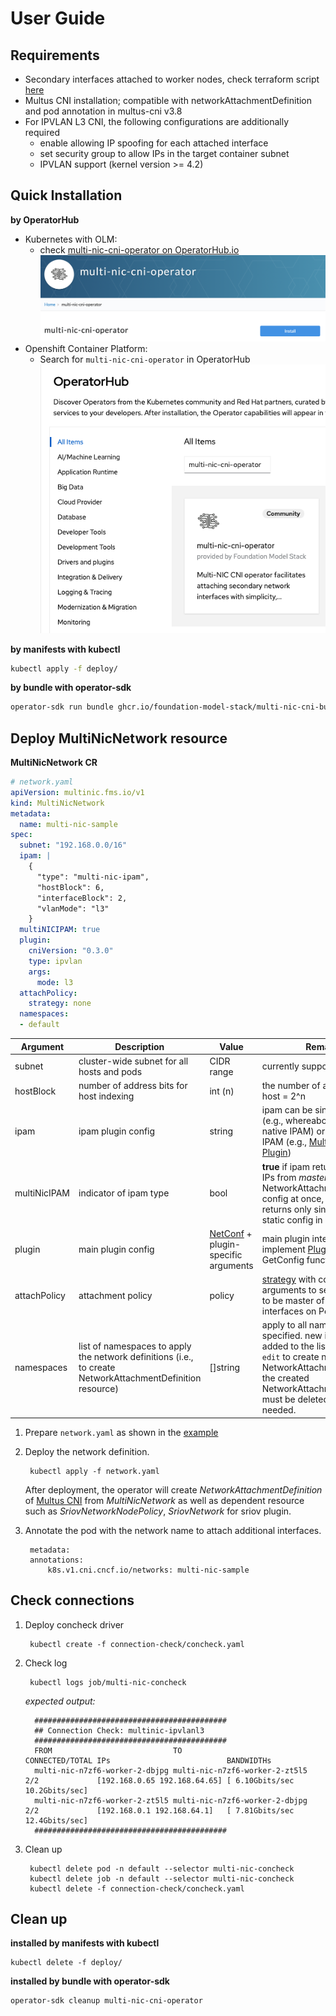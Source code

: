 # User Guide
## Requirements
- Secondary interfaces attached to worker nodes, check terraform script [here](./terraform/)
- Multus CNI installation; compatible with networkAttachmentDefinition and pod annotation in multus-cni v3.8
- For IPVLAN L3 CNI, the following configurations are additionally required
    * enable allowing IP spoofing for each attached interface
    * set security group to allow IPs in the target container subnet
    * IPVLAN support (kernel version >= 4.2)
## Quick Installation
**by OperatorHub**

- Kubernetes with OLM:
    * check [multi-nic-cni-operator on OperatorHub.io](https://operatorhub.io/operator/multi-nic-cni-operator)
    ![](../img/k8s-operatorhub.png)
- Openshift Container Platform:
    * Search for `multi-nic-cni-operator` in OperatorHub
    ![](../img/openshift-operatorhub.png)

**by manifests with kubectl**

```bash
kubectl apply -f deploy/
```
**by bundle with operator-sdk**

```bash
operator-sdk run bundle ghcr.io/foundation-model-stack/multi-nic-cni-bundle:v1.0.2
```
## Deploy MultiNicNetwork resource

**MultiNicNetwork CR**

```yaml
# network.yaml
apiVersion: multinic.fms.io/v1
kind: MultiNicNetwork
metadata:
  name: multi-nic-sample
spec:
  subnet: "192.168.0.0/16"
  ipam: |
    {
      "type": "multi-nic-ipam",
      "hostBlock": 6, 
      "interfaceBlock": 2,
      "vlanMode": "l3"
    }
  multiNICIPAM: true
  plugin:
    cniVersion: "0.3.0"
    type: ipvlan
    args: 
      mode: l3
  attachPolicy:
    strategy: none
  namespaces:
  - default
```

Argument|Description|Value|Remarks
---|---|---|---
subnet|cluster-wide subnet for all hosts and pods|CIDR range|currently support only v4
hostBlock|number of address bits for host indexing| int (n) | the number of assignable host = 2^n
ipam|ipam plugin config| string | ipam can be single-NIC IPAM (e.g., whereabouts, VPC-native IPAM) or multi-NIC IPAM (e.g., [Multi-NIC IPAM Plugin](../concept/multi-nic-ipam.md#ipam-configuration))
multiNicIPAM| indicator of ipam type | bool | **true** if ipam returns multiple IPs from *masters* key of NetworkAttachmentDefinition config at once, **false** if ipam returns only single IP from static config in ipam block
plugin|main plugin config|[NetConf](https://pkg.go.dev/github.com/containernetworking/cni/pkg/types#NetConf) + plugin-specific arguments | main plugin integration must implement [Plugin](https://github.com/foundation-model-stack/multi-nic-cni/blob/main/plugin/plugin.go) with GetConfig function
attachPolicy|attachment policy|policy|[strategy](../concept/policy.md) with corresponding arguments to select host NICs to be master of secondary interfaces on Pod
namespaces|list of namespaces to apply the network definitions (i.e., to create NetworkAttachmentDefinition resource)|[]string|apply to all namespace if not specified. new item can be added to the list by `kubectl edit` to create new NetworkAttachmentDefinition. the created NetworkAttachmentDefinition must be deleted manually if needed.

1. Prepare `network.yaml` as shown in the [example](#multinicnetwork)
    
2. Deploy the network definition.

        kubectl apply -f network.yaml

    After deployment, the operator will create *NetworkAttachmentDefinition* of [Multus CNI](multus) from *MultiNicNetwork* as well as dependent resource such as *SriovNetworkNodePolicy*, *SriovNetwork* for sriov plugin.

3. Annotate the pod with the network name to attach additional interfaces. 

        metadata:
        annotations:
            k8s.v1.cni.cncf.io/networks: multi-nic-sample

## Check connections
1. Deploy concheck driver
        
        kubectl create -f connection-check/concheck.yaml

2. Check log

        kubectl logs job/multi-nic-concheck

     *expected output:*
     
         ###########################################
         ## Connection Check: multinic-ipvlanl3
         ###########################################
         FROM                           TO                              CONNECTED/TOTAL IPs                          BANDWIDTHs
         multi-nic-n7zf6-worker-2-dbjpg multi-nic-n7zf6-worker-2-zt5l5  2/2             [192.168.0.65 192.168.64.65] [ 6.10Gbits/sec 10.2Gbits/sec]
         multi-nic-n7zf6-worker-2-zt5l5 multi-nic-n7zf6-worker-2-dbjpg  2/2             [192.168.0.1 192.168.64.1]   [ 7.81Gbits/sec 12.4Gbits/sec]
         ###########################################

3. Clean up

        kubectl delete pod -n default --selector multi-nic-concheck
        kubectl delete job -n default --selector multi-nic-concheck
        kubectl delete -f connection-check/concheck.yaml

## Clean up
**installed by manifests with kubectl**
```
kubectl delete -f deploy/
```
**installed by bundle with operator-sdk**
```
operator-sdk cleanup multi-nic-cni-operator
```
